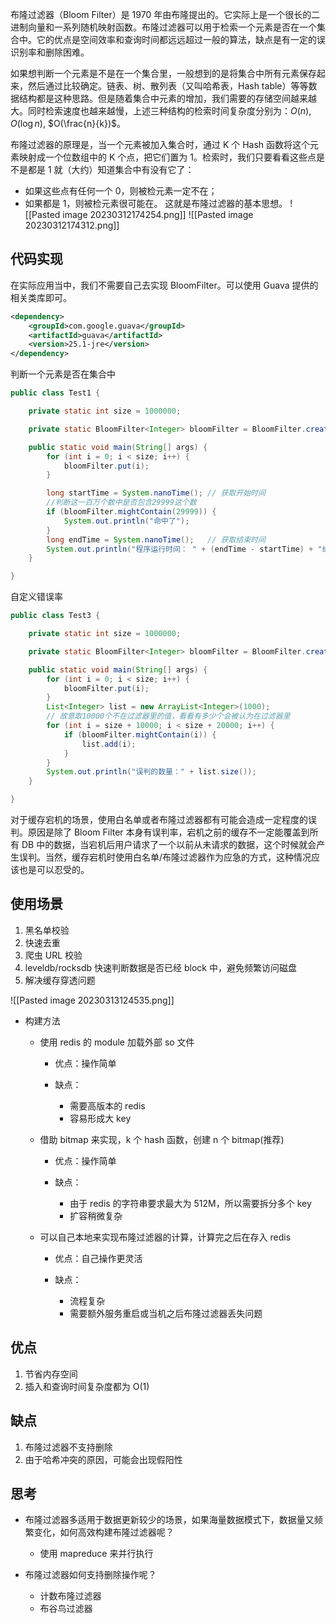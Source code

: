 布隆过滤器（Bloom Filter）是 1970 年由布隆提出的。它实际上是一个很长的二进制向量和一系列随机映射函数。布隆过滤器可以用于检索一个元素是否在一个集合中。它的优点是空间效率和查询时间都远远超过一般的算法，缺点是有一定的误识别率和删除困难。

如果想判断一个元素是不是在一个集合里，一般想到的是将集合中所有元素保存起来，然后通过比较确定。链表、树、散列表（又叫哈希表，Hash table）等等数据结构都是这种思路。但是随着集合中元素的增加，我们需要的存储空间越来越大。同时检索速度也越来越慢，上述三种结构的检索时间复杂度分别为：$O(n)$, $O(\log{n})$, $O(\frac{n}{k})$。

布隆过滤器的原理是，当一个元素被加入集合时，通过 K 个 Hash 函数将这个元素映射成一个位数组中的 K 个点，把它们置为 1。检索时，我们只要看看这些点是不是都是 1 就（大约）知道集合中有没有它了：

- 如果这些点有任何一个 0，则被检元素一定不在；
- 如果都是 1，则被检元素很可能在。
  这就是布隆过滤器的基本思想。
  ![[Pasted image 20230312174254.png]]
  ![[Pasted image 20230312174312.png]]

## 代码实现

在实际应用当中，我们不需要自己去实现 BloomFilter。可以使用 Guava 提供的相关类库即可。

```xml
<dependency>
    <groupId>com.google.guava</groupId>
    <artifactId>guava</artifactId>
    <version>25.1-jre</version>
</dependency>
```

判断一个元素是否在集合中

```java
public class Test1 {

    private static int size = 1000000;

    private static BloomFilter<Integer> bloomFilter = BloomFilter.create(Funnels.integerFunnel(), size);

    public static void main(String[] args) {
        for (int i = 0; i < size; i++) {
            bloomFilter.put(i);
        }

        long startTime = System.nanoTime(); // 获取开始时间
        //判断这一百万个数中是否包含29999这个数
        if (bloomFilter.mightContain(29999)) {
            System.out.println("命中了");
        }
        long endTime = System.nanoTime();   // 获取结束时间
        System.out.println("程序运行时间： " + (endTime - startTime) + "纳秒");
    }

}
```

自定义错误率

```java
public class Test3 {

    private static int size = 1000000;

    private static BloomFilter<Integer> bloomFilter = BloomFilter.create(Funnels.integerFunnel(), size, 0.01);

    public static void main(String[] args) {
        for (int i = 0; i < size; i++) {
            bloomFilter.put(i);
        }
        List<Integer> list = new ArrayList<Integer>(1000);
        // 故意取10000个不在过滤器里的值，看看有多少个会被认为在过滤器里
        for (int i = size + 10000; i < size + 20000; i++) {
            if (bloomFilter.mightContain(i)) {
                list.add(i);
            }
        }
        System.out.println("误判的数量：" + list.size());
    }

}
```

对于缓存宕机的场景，使用白名单或者布隆过滤器都有可能会造成一定程度的误判。原因是除了 Bloom Filter 本身有误判率，宕机之前的缓存不一定能覆盖到所有 DB 中的数据，当宕机后用户请求了一个以前从未请求的数据，这个时候就会产生误判。当然，缓存宕机时使用白名单/布隆过滤器作为应急的方式，这种情况应该也是可以忍受的。

## 使用场景

1. 黑名单校验
2. 快速去重
3. 爬虫 URL 校验
4. leveldb/rocksdb 快速判断数据是否已经 block 中，避免频繁访问磁盘
5. 解决缓存穿透问题

![[Pasted image 20230313124535.png]]

- 构建方法

  - 使用 redis 的 module 加载外部 so 文件

    - 优点：操作简单
    - 缺点：

      - 需要高版本的 redis
      - 容易形成大 key

  - 借助 bitmap 来实现，k 个 hash 函数，创建 n 个 bitmap(推荐)

    - 优点：操作简单
    - 缺点：

      - 由于 redis 的字符串要求最大为 512M，所以需要拆分多个 key
      - 扩容稍微复杂

  - 可以自己本地来实现布隆过滤器的计算，计算完之后在存入 redis

    - 优点：自己操作更灵活
    - 缺点：

      - 流程复杂
      - 需要额外服务重启或当机之后布隆过滤器丢失问题

## 优点

1. 节省内存空间
2. 插入和查询时间复杂度都为 O(1)

## 缺点

1. 布隆过滤器不支持删除
2. 由于哈希冲突的原因，可能会出现假阳性

## 思考

- 布隆过滤器多适用于数据更新较少的场景，如果海量数据模式下，数据量又频繁变化，如何高效构建布隆过滤器呢？

  - 使用 mapreduce 来并行执行

- 布隆过滤器如何支持删除操作呢？

  - 计数布隆过滤器
  - 布谷鸟过滤器
